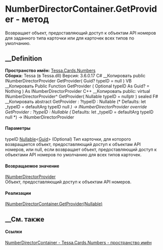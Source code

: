 # NumberDirectorContainer.GetProvider - метод
Возвращает объект, предоставляющий доступ к объектам API номеров для заданного
типа карточки или для карточек всех типов по умолчанию.
## __Definition
 **Пространство имён:** [Tessa.Cards.Numbers](N_Tessa_Cards_Numbers.htm)  
 **Сборка:** Tessa (в Tessa.dll) Версия: 3.6.0.17
C# __Копировать
     public INumberDirectorProvider GetProvider(
    	Guid? typeID = null
    )
VB __Копировать
     Public Function GetProvider ( 
    	Optional typeID As Guid? = Nothing
    ) As INumberDirectorProvider
C++ __Копировать
     public:
    virtual INumberDirectorProvider^ GetProvider(
    	Nullable<Guid> typeID = nullptr
    ) sealed
F# __Копировать
     abstract GetProvider : 
            ?typeID : Nullable<Guid> 
    (* Defaults:
            let _typeID = defaultArg typeID null
    *)
    -> INumberDirectorProvider 
    override GetProvider : 
            ?typeID : Nullable<Guid> 
    (* Defaults:
            let _typeID = defaultArg typeID null
    *)
    -> INumberDirectorProvider 
#### Параметры
typeID
[Nullable](https://learn.microsoft.com/dotnet/api/system.nullable-1)<[Guid](https://learn.microsoft.com/dotnet/api/system.guid)>
(Optional)
     Тип карточки, для которого возвращается объект, предоставляющий доступ к объектам API номеров, или null, если возвращает объект, предоставляющий доступ к объектами API номеров по умолчанию для всех типов карточек. 
#### Возвращаемое значение
[INumberDirectorProvider](T_Tessa_Cards_Numbers_INumberDirectorProvider.htm)  
Объект, предоставляющий доступ к объектам API номеров.
#### Реализации
[INumberDirectorContainer.GetProvider(Nullable<Guid>)](M_Tessa_Cards_Numbers_INumberDirectorContainer_GetProvider.htm)  
##  __См. также
#### Ссылки
[NumberDirectorContainer -
](T_Tessa_Cards_Numbers_NumberDirectorContainer.htm)
[Tessa.Cards.Numbers - пространство имён](N_Tessa_Cards_Numbers.htm)
